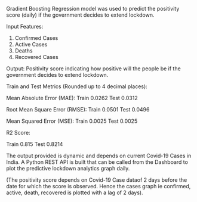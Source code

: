 
Gradient Boosting Regression model was used to predict the positivity score (daily) if the 	government decides to extend lockdown.

Input Features: 
1. Confirmed Cases
2. Active Cases
3. Deaths 
4. Recovered Cases

Output: Positivity score indicating how positive will the people be if the government decides to extend lockdown.

Train and Test Metrics (Rounded up to 4 decimal places):

Mean Absolute Error (MAE):
Train  0.0262
Test  0.0312

Root Mean Square Error (RMSE):
Train  0.0501
Test  0.0496

Mean Squared Error (MSE):
Train  0.0025
Test 0.0025

R2 Score:

Train  0.815
Test 0.8214



The output provided is dynamic and depends on current Covid-19 Cases in India.
A Python REST API is built that can be called from the Dashboard to plot the predictive lockdown analytics graph daily. 

(The positivity score depends on Covid-19 Case dataof 2 days before the date for which the score is observed. Hence the cases graph ie confirmed, active, death, recovered is plotted with a lag of 2 days).
